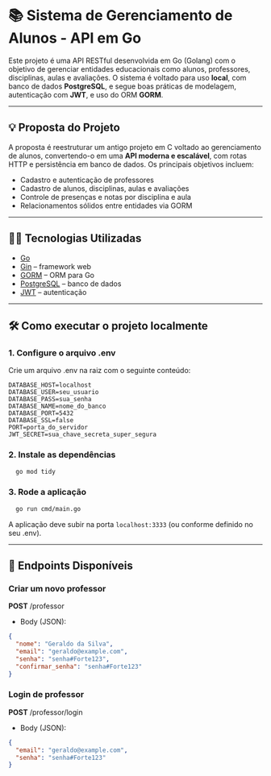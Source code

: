 # 📚 Sistema de Gerenciamento de Alunos - API em Go

Este projeto é uma API RESTful desenvolvida em Go (Golang) com o objetivo de gerenciar entidades educacionais como
alunos, professores, disciplinas, aulas e avaliações. O sistema é voltado para uso **local**, com banco de dados **PostgreSQL**, e segue boas práticas de modelagem, autenticação com **JWT**, e uso do ORM **GORM**.

---

## 💡 Proposta do Projeto

A proposta é reestruturar um antigo projeto em C voltado ao gerenciamento de alunos, convertendo-o em uma **API moderna
e escalável**, com rotas HTTP e persistência em banco de dados. Os principais objetivos incluem:

- Cadastro e autenticação de professores
- Cadastro de alunos, disciplinas, aulas e avaliações
- Controle de presenças e notas por disciplina e aula
- Relacionamentos sólidos entre entidades via GORM

---

## 👨‍💻 Tecnologias Utilizadas

- [Go](https://golang.org/)
- [Gin](https://github.com/gin-gonic/gin) – framework web
- [GORM](https://gorm.io/) – ORM para Go
- [PostgreSQL](https://www.postgresql.org/) – banco de dados
- [JWT](https://jwt.io/) – autenticação

---

## 🛠️ Como executar o projeto localmente

### 1. Configure o arquivo .env

Crie um arquivo .env na raiz com o seguinte conteúdo:

```text
DATABASE_HOST=localhost
DATABASE_USER=seu_usuario
DATABASE_PASS=sua_senha
DATABASE_NAME=nome_do_banco
DATABASE_PORT=5432
DATABASE_SSL=false
PORT=porta_do_servidor
JWT_SECRET=sua_chave_secreta_super_segura
```

### 2. Instale as dependências

```bash
  go mod tidy
```

### 3. Rode a aplicação

```bash
  go run cmd/main.go
```

A aplicação deve subir na porta `localhost:3333` (ou conforme definido no seu .env).

---

## 🧭 Endpoints Disponíveis

### Criar um novo professor

**POST** /professor

- Body (JSON):

```json
{
  "nome": "Geraldo da Silva",
  "email": "geraldo@example.com",
  "senha": "senha#Forte123",
  "confirmar_senha": "senha#Forte123"
}
```

### Login de professor

**POST** /professor/login

- Body (JSON):

```json
{
  "email": "geraldo@example.com",
  "senha": "senha#Forte123"
}
```
